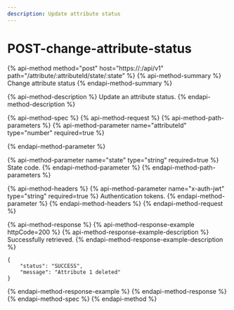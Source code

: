 ```yaml
---
description: Update attribute status
---
```


# POST-change-attribute-status

{% api-method method="post" host="https://<host>:<port>/api/v1" path="/attribute/:attributeId/state/:state" %}
{% api-method-summary %}
Change attribute status
{% endapi-method-summary %}

{% api-method-description %}
Update an attribute status.
{% endapi-method-description %}

{% api-method-spec %}
{% api-method-request %}
{% api-method-path-parameters %}
{% api-method-parameter name="attributeId" type="number" required=true %}

{% endapi-method-parameter %}

{% api-method-parameter name="state" type="string" required=true %}
State code.
{% endapi-method-parameter %}
{% endapi-method-path-parameters %}

{% api-method-headers %}
{% api-method-parameter name="x-auth-jwt" type="string" required=true %}
Authentication tokens.
{% endapi-method-parameter %}
{% endapi-method-headers %}
{% endapi-method-request %}

{% api-method-response %}
{% api-method-response-example httpCode=200 %}
{% api-method-response-example-description %}
Successfully retrieved.
{% endapi-method-response-example-description %}

```
{
    "status": "SUCCESS",
    "message": "Attribute 1 deleted"
}
```
{% endapi-method-response-example %}
{% endapi-method-response %}
{% endapi-method-spec %}
{% endapi-method %}



